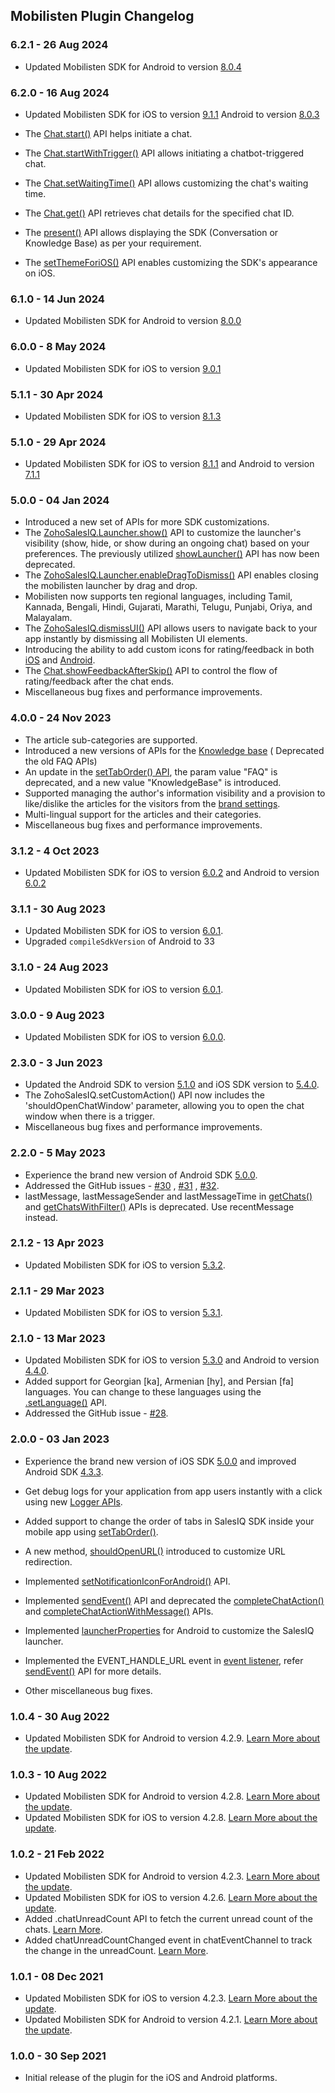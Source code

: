## Mobilisten Plugin Changelog

### 6.2.1 - 26 Aug 2024
- Updated Mobilisten SDK for Android to version [8.0.4](https://github.com/zoho/salesiq-mobilisten-android-sample/releases/tag/v8.0.4)

### 6.2.0 - 16 Aug 2024
- Updated Mobilisten SDK for iOS to version [9.1.1](https://github.com/zoho/SalesIQ-Mobilisten-iOS/releases/tag/v9.1.1) Android to version [8.0.3](https://github.com/zoho/salesiq-mobilisten-android-sample/releases/tag/v8.0.3)

- The [Chat.start()](https://www.zoho.com/salesiq/help/developer-guides/flutter-sdk-chat-start.html) API helps initiate a chat.
- The [Chat.startWithTrigger()](https://www.zoho.com/salesiq/help/developer-guides/flutter-sdk-chat-start-trigger.html) API allows initiating a chatbot-triggered chat.
- The [Chat.setWaitingTime()](https://www.zoho.com/salesiq/help/developer-guides/flutter-sdk-chat-wait-time.html) API allows customizing the chat's waiting time.
- The [Chat.get()](https://www.zoho.com/salesiq/help/developer-guides/flutter-sdk-chat-get.html) API retrieves chat details for the specified chat ID.
- The [present()](https://www.zoho.com/salesiq/help/developer-guides/flutter-sdk-present.html) API allows displaying the SDK (Conversation or Knowledge Base) as per your requirement.
- The [setThemeForiOS()](https://www.zoho.com/salesiq/help/developer-guides/flutter-sdk-ui-customization.html) API enables customizing the SDK's appearance on iOS.

### 6.1.0 - 14 Jun 2024
- Updated Mobilisten SDK for Android to version [8.0.0](https://github.com/zoho/salesiq-mobilisten-android-sample/releases/tag/v8.0.0)

### 6.0.0 - 8 May 2024
- Updated Mobilisten SDK for iOS to version [9.0.1](https://github.com/zoho/SalesIQ-Mobilisten-iOS/releases/tag/v9.0.1) 
  
### 5.1.1 - 30 Apr 2024
- Updated Mobilisten SDK for iOS to version [8.1.3](https://github.com/zoho/SalesIQ-Mobilisten-iOS/releases/tag/v8.1.3)

### 5.1.0 - 29 Apr 2024
- Updated Mobilisten SDK for iOS to
  version [8.1.1](https://github.com/zoho/SalesIQ-Mobilisten-iOS/releases/tag/v8.1.1) and Android to
  version [7.1.1](https://github.com/zoho/salesiq-mobilisten-android-sample/releases/tag/v7.1.1)

### 5.0.0 - 04 Jan 2024

- Introduced a new set of APIs for more SDK customizations.
- The [ZohoSalesIQ.Launcher.show()](https://www.zoho.com/salesiq/help/developer-guides/flutter-sdk-launcher-show.html)
API to customize the launcher's visibility (show, hide, or show during an ongoing chat) based on
your preferences. The previously
utilized [showLauncher()](https://www.zoho.com/salesiq/help/developer-guides/flutter-sdk-show-launcher.html)
API has now been deprecated.
- The [ZohoSalesIQ.Launcher.enableDragToDismiss()](https://www.zoho.com/salesiq/help/developer-guides/flutter-sdk-launcher-enable-drag-dismiss.html)
API enables closing the mobilisten launcher by drag and drop.
- Mobilisten now supports ten regional languages, including Tamil, Kannada, Bengali, Hindi,
  Gujarati, Marathi, Telugu, Punjabi, Oriya, and Malayalam.
- The [ZohoSalesIQ.dismissUI()](https://www.zoho.com/salesiq/help/developer-guides/flutter-sdk-dismiss-ui.html)
API allows users to navigate back to your app instantly by dismissing all Mobilisten UI elements.
- Introducing the ability to add custom icons for rating/feedback in
  both [iOS](https://www.zoho.com/salesiq/help/developer-section/ios-mobile-sdk-theme-customization-feedback.html)
  and [Android](https://www.zoho.com/salesiq/help/developer-guides/android-mobile-sdk-theme-customization-chat-feedback-2.0.html).
- The [Chat.showFeedbackAfterSkip()](https://www.zoho.com/salesiq/help/developer-guides/flutter-sdk-chat-show-feedback-after-skip.html)
API to control the flow of rating/feedback after the chat ends.
- Miscellaneous bug fixes and performance improvements.

### 4.0.0 - 24 Nov 2023

- The article sub-categories are supported.
- Introduced a new versions of APIs for
  the [Knowledge base](https://www.zoho.com/salesiq/help/developer-section/flutter-sdk-knowledgebase.html) (
  Deprecated the old FAQ APIs)
- An update in
  the [setTabOrder() API](https://www.zoho.com/salesiq/help/developer-guides/flutter-sdk-set-tab-order.html),
  the param value "FAQ" is deprecated, and a new value "KnowledgeBase" is introduced.
- Supported managing the author's information visibility and a provision to like/dislike the
  articles for the visitors from
  the [brand settings](https://help.zoho.com/portal/en/kb/salesiq-2-0/for-administrators/setup-brand/articles/personalize#Articles).
- Multi-lingual support for the articles and their categories.
- Miscellaneous bug fixes and performance improvements.

### 3.1.2 - 4 Oct 2023

- Updated Mobilisten SDK for iOS to
  version [6.0.2](https://github.com/zoho/SalesIQ-Mobilisten-iOS/releases/tag/v6.0.2) and Android to
  version [6.0.2](https://github.com/zoho/salesiq-mobilisten-android-sample/releases/tag/v6.0.2)

### 3.1.1 - 30 Aug 2023

- Updated Mobilisten SDK for iOS to
  version [6.0.1](https://github.com/zoho/SalesIQ-Mobilisten-iOS/releases/tag/v6.0.1).
- Upgraded `compileSdkVersion` of Android to 33

 ### 3.1.0 - 24 Aug 2023

- Updated Mobilisten SDK for iOS to
  version [6.0.1](https://github.com/zoho/SalesIQ-Mobilisten-iOS/releases/tag/v6.0.1).

### 3.0.0 - 9 Aug 2023

- Updated Mobilisten SDK for iOS to version [6.0.0](https://github.com/zoho/SalesIQ-Mobilisten-iOS/releases/tag/v6.0.0).

### 2.3.0 - 3 Jun 2023

- Updated the Android SDK to
  version [5.1.0](https://github.com/zoho/salesiq-mobilisten-android-sample/releases/tag/v5.1.0) and
  iOS SDK version to [5.4.0](https://github.com/zoho/SalesIQ-Mobilisten-iOS/releases/tag/v5.4.0).
- The ZohoSalesIQ.setCustomAction() API now includes the 'shouldOpenChatWindow' parameter, allowing
  you to open the chat window when there is a trigger.
- Miscellaneous bug fixes and performance improvements.

### 2.2.0 - 5 May 2023

- Experience the brand new version of Android SDK [5.0.0](https://github.com/zoho/salesiq-mobilisten-android-sample/releases/tag/v5.0.0).
- Addressed the GitHub issues - [#30](https://github.com/zoho/salesiq-mobilisten-flutter/issues/30)
  , [#31](https://github.com/zoho/salesiq-mobilisten-flutter/issues/31)
  , [#32](https://github.com/zoho/salesiq-mobilisten-flutter/issues/32).
- lastMessage, lastMessageSender and lastMessageTime
  in [getChats()](https://www.zoho.com/salesiq/help/developer-guides/flutter-sdk-chat-getchats.html)
  and [getChatsWithFilter()](https://www.zoho.com/salesiq/help/developer-guides/flutter-sdk-getChatsWithFilter.html)
  APIs is deprecated. Use recentMessage instead.

### 2.1.2 - 13 Apr 2023

- Updated Mobilisten SDK for iOS to
  version [5.3.2](https://github.com/zoho/SalesIQ-Mobilisten-iOS/releases/tag/v5.3.2).

### 2.1.1 - 29 Mar 2023

- Updated Mobilisten SDK for iOS to
  version [5.3.1](https://github.com/zoho/SalesIQ-Mobilisten-iOS/releases/tag/v5.3.1).

### 2.1.0 - 13 Mar 2023

- Updated Mobilisten SDK for iOS to
  version [5.3.0](https://github.com/zoho/SalesIQ-Mobilisten-iOS/releases/tag/v5.3.0) and Android to
  version [4.4.0](https://github.com/zoho/salesiq-mobilisten-android-sample/releases/tag/v4.4.0).
- Added support for Georgian [ka], Armenian [hy], and Persian [fa] languages. You can change to
  these languages using
  the [.setLanguage()](https://www.zoho.com/salesiq/help/developer-guides/flutter-sdk-chat-setlanguage.html)
  API.
- Addressed the GitHub issue - [#28](https://github.com/zoho/salesiq-mobilisten-flutter/issues/28).

### 2.0.0 - 03 Jan 2023

- Experience the brand new version of iOS
  SDK [5.0.0](https://github.com/zoho/SalesIQ-Mobilisten-iOS/releases/tag/v5.0.0) and improved
  Android
  SDK [4.3.3](https://github.com/zoho/salesiq-mobilisten-android-sample/releases/tag/v4.3.3).
- Get debug logs for your application from app users instantly with a click using
  new [Logger APIs](https://www.zoho.com/salesiq/help/developer-section/flutter-sdk-logger-set-enabled.html).
- Added support to change the order of tabs in SalesIQ SDK inside your mobile app
  using [setTabOrder()](https://www.zoho.com/salesiq/help/developer-guides/flutter-sdk-set-tab-order.html).
- A new
  method, [shouldOpenURL()](https://www.zoho.com/salesiq/help/developer-guides/flutter-should-open-url.html)
  introduced to customize URL redirection.
- Implemented [setNotificationIconForAndroid()](https://www.zoho.com/salesiq/help/developer-guides/flutter-sdk-notification-android.html)
API.
- Implemented [sendEvent()](https://www.zoho.com/salesiq/help/developer-guides/flutter-send-event.html)
API and deprecated
the [completeChatAction()](https://www.zoho.com/salesiq/help/developer-guides/flutter-sdk-chat-actions-completeChatAction.html)
and [completeChatActionWithMessage()](https://www.zoho.com/salesiq/help/developer-guides/flutter-sdk-chat-actions-completeChatActionWithMessage.html)
APIs.

- Implemented [launcherProperties](https://www.zoho.com/salesiq/help/developer-guides/flutter-sdk-launcher-button-customization.html)
for Android to customize the SalesIQ launcher.

- Implemented the EVENT_HANDLE_URL event
  in [event listener](https://www.zoho.com/salesiq/help/developer-guides/flutter-sdk-event-handler-chatEventChannel.html),
  refer [sendEvent()](https://www.zoho.com/salesiq/help/developer-guides/flutter-send-event.html)
  API for more details.
- Other miscellaneous bug fixes.

### 1.0.4 - 30 Aug 2022

- Updated Mobilisten SDK for Android to version
  4.2.9. [Learn More about the update](https://github.com/zoho/salesiq-mobilisten-android-sample/releases/tag/v4.2.9).

### 1.0.3 - 10 Aug 2022

- Updated Mobilisten SDK for Android to version
  4.2.8. [Learn More about the update](https://github.com/zoho/salesiq-mobilisten-android-sample/releases/tag/v4.2.8).
- Updated Mobilisten SDK for iOS to version
  4.2.8. [Learn More about the update](https://github.com/zoho/SalesIQ-Mobilisten-iOS/releases/tag/v4.2.8).

### 1.0.2 - 21 Feb 2022

- Updated Mobilisten SDK for Android to version
  4.2.3. [Learn More about the update](https://github.com/zoho/salesiq-mobilisten-android-sample/releases/tag/4.2.3).
- Updated Mobilisten SDK for iOS to version
  4.2.6. [Learn More about the update](https://github.com/zoho/SalesIQ-Mobilisten-iOS/releases/tag/v4.2.6).
- Added .chatUnreadCount API to fetch the current unread count of the
  chats. [Learn More](https://www.zoho.com/salesiq/help/developer-guides/flutter-sdk-chat-unread-count.html).
- Added chatUnreadCountChanged event in chatEventChannel to track the change in the
  unreadCount. [Learn More](https://www.zoho.com/salesiq/help/developer-guides/flutter-sdk-event-handler-chatEventChannel.html).

### 1.0.1 - 08 Dec 2021

- Updated Mobilisten SDK for iOS to version
  4.2.3. [Learn More about the update](https://github.com/zoho/SalesIQ-Mobilisten-iOS/releases/tag/v4.2.3).
- Updated Mobilisten SDK for Android to version
  4.2.1. [Learn More about the update](https://github.com/zoho/salesiq-mobilisten-android-sample/releases/tag/4.2.1).

### 1.0.0 - 30 Sep 2021

- Initial release of the plugin for the iOS and Android platforms.

